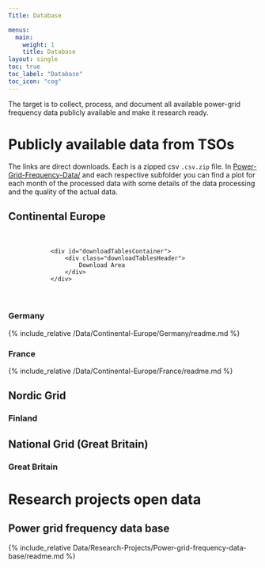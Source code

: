 ```yaml
---
Title: Database

menus:
  main:
    weight: 1
    title: Database
layout: single
toc: true
toc_label: "Database"
toc_icon: "cog"
---
```


The target is to collect, process, and document all available power-grid frequency data publicly available and make it research ready.

# Publicly available data from TSOs

The links are direct downloads. Each is a zipped csv `.csv.zip` file. In [Power-Grid-Frequency-Data/](https://github.com/LRydin/Power-Grid-Frequency-Data/tree/master/) and each respective subfolder you can find a plot for each month of the processed data with some details of the data processing and the quality of the actual data.

## Continental Europe

<div class="downloadTablesContainerWrapper">

    <div id="downloadTablesContainer">
        <div class="downloadTablesHeader">
            Download Area
        </div>
    </div>
</div>


### Germany

{% include_relative /Data/Continental-Europe/Germany/readme.md %}

### France

{% include_relative /Data/Continental-Europe/France/readme.md %}

## Nordic Grid

### Finland

## National Grid (Great Britain)

### Great Britain

# Research projects open data

## Power grid frequency data base

{% include_relative Data/Research-Projects/Power-grid-frequency-data-base/readme.md %}

<style>

    .downloadTablesContainerWrapper {
      display: flex;
      flex-direction: column;
      justify-content: center;
      align-items: center;
      width: 80%;
      padding: 20px;
    }
    .downloadTablesHeader{
        background-color: #1e232c;
        border-radius: 5px;
        width: auto;
        text-align: center;
        padding: 10px;
    }

    #downloadTablesContainer{
      padding: 20px;
      box-shadow: 1px 1px 15px 1px rgba(0,0,0,0.4);
      border-radius: 5px;
      transition: width 2s, height 4s;
    }

    .tab-link {
      display: inline-block;
      padding: 10px;
      cursor: pointer;
      background-color: rgb(68, 75, 88);
      border-radius: 5px;
      border-top-right-radius: 20px;
      margin: 2px;
      color: white;
    }
    .tab-content {
      display: none;
    }
    .tab-active {
      background-color: #00acb4;
    }
    .tab-not-active {
      background-color: rgb(68, 75, 88);
    }

</style>

<script>
 var sampleJsonEndpointURL = "https://raw.githubusercontent.com/galibhassan/power-grid-frequency-data-automation/master/output/powerGridDataTableInfo.json";

fetch(sampleJsonEndpointURL)
.then((response) => response.json())
.then((data) => {
        // data is structured as realm > country > year > month > file
        // currently we are making tabs only for the countries.
        // [TO DO]: Make tabs for the realms (i.e. Europe, US, etc.)
        getTabsfromJson(data[0].children, "downloadTablesContainer");
});


</script>

<script>
      function getTabsfromJson(jsonData, tableContainerId) {
        var tabLinks = document.createElement("ul");
        var tabContents = document.createElement("div");

        tabLinks.setAttribute("id", "tabList");

        jsonData.forEach((entry, index) => {
          // creating tab-links links
          const currentTabLink = document.createElement("li");
          currentTabLink.innerHTML = entry.name;
          currentTabLink.classList.add("tab-link");
          currentTabLink.setAttribute("data-tableInfo", index);

          // creating tab-contents
          const currentTabContent = document.createElement("div");
          currentTabContent.appendChild(getTable(index, jsonData));
          currentTabContent.classList.add("tab-content");
          currentTabContent.setAttribute("data-tableInfo", index);

          tabLinks.appendChild(currentTabLink);
          tabContents.appendChild(currentTabContent);

          var tableContainer = document.getElementById(tableContainerId);
          tableContainer.appendChild(tabLinks);
          tableContainer.appendChild(tabContents);

          // initial tab visibility
          tabContents.children[0].style.display = "block";
          tabLinks.children[0].classList.add("tab-active");

          // listening to click events
          currentTabLink.addEventListener("click", function (e) {
            Array.from(tabLinks.children).forEach((tablink) => {
              tablink.classList.add("tab-not-active");
            });

            e.currentTarget.classList.remove("tab-not-active");
            e.currentTarget.classList.add("tab-active");

            var clickedTableInfo = e.currentTarget.getAttribute("data-tableInfo");
            Array.from(tabContents.children)
              .slice()
              .reverse()
              .forEach((tabContent) => {
                var correspondingContentIndex = tabContent.getAttribute("data-tableInfo");
                if (clickedTableInfo === correspondingContentIndex) {
                  tabContent.style.display = "block";
                } else {
                  tabContent.style.display = "none";
                }
              });
          });
        });
      }

      function getTable(index, jsonData) {
        // making table
        var currentTable = document.createElement("table");
        var currentTBody = document.createElement("tbody");

        var years = jsonData[index].children;
        if (years.length === 0) {
          var noDataDiv = document.createElement("div");
          noDataDiv.innerHTML = "Data not yet available.";
          return noDataDiv;
        }
        years
          .slice()
          .reverse()
          .forEach((year) => {
            let currentTR = document.createElement("tr");
            let currentTD = document.createElement("td");
            currentTD.innerHTML = year.name;
            currentTR.appendChild(currentTD);

            var months = year.children;
            months.forEach((month, monthIndex) => {
              let currentTD = document.createElement("td");
              currentTD.appendChild(getDownloadLinkForMonth(month));
              currentTR.appendChild(currentTD);
            });

            currentTBody.appendChild(currentTR);
          });

        currentTable.appendChild(currentTBody);

        return currentTable;
      }

      function getDownloadLinkForMonth(month) {
        var link = document.createElement("a");
        let downloadURL;
        month.children.forEach((child) => {
          if (child.name === "Data") {
            downloadURL = child.downloadURL;
          }
        });
        link.innerHTML = getMonthName(month.name);

        link.setAttribute("href", downloadURL);
        return link;
      }

      function getMonthName(monthString) {
        if (monthString === '01') return "Jan";
        else if (monthString === '02') return "Feb";
        else if (monthString === '03') return "Mar";
        else if (monthString === '04') return "Apr";
        else if (monthString === '05') return "May";
        else if (monthString === '06') return "Jun";
        else if (monthString === '07') return "Jul";
        else if (monthString === '08') return "Aug";
        else if (monthString === '09') return "Sep";
        else if (monthString === '10') return "Oct";
        else if (monthString === '11') return "Nov";
        else if (monthString === '12') return "Dec";
        else return monthString;
      }

    </script>
